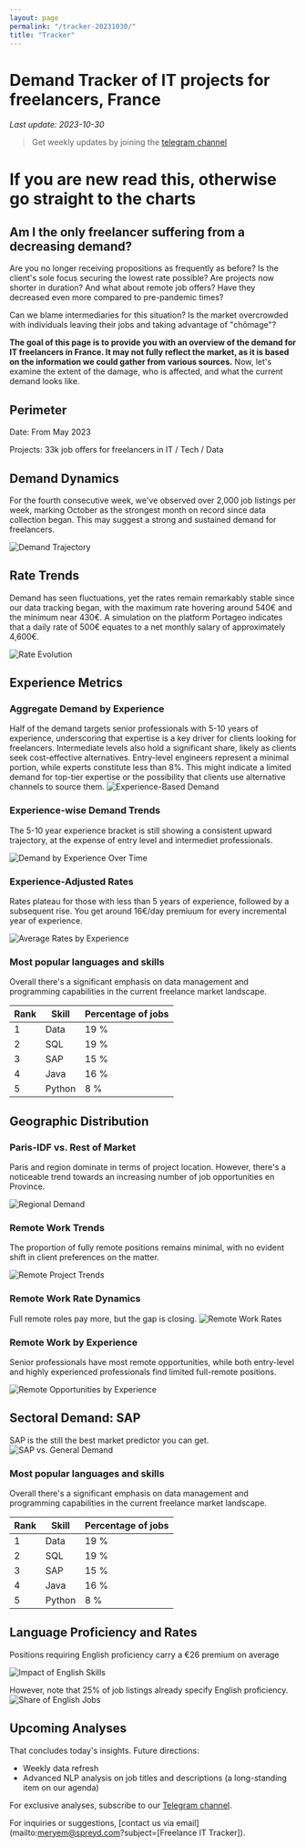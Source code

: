 ```yaml
---
layout: page
permalink: "/tracker-20231030/"
title: "Tracker"
---
```

# Demand Tracker of IT projects for freelancers, France
*Last update: 2023-10-30*
> Get weekly updates by joining the [telegram
> channel](https://t.me/+3y9PJaF335UxYTg0)

# If you are new read this, otherwise go straight to the charts
## Am I the only freelancer suffering from a decreasing demand?

Are you no longer receiving propositions as frequently as before? 
Is the client's sole focus securing the lowest rate possible?
Are projects now shorter in duration?
And what about remote job offers? Have they decreased even more compared to pre-pandemic times? 

Can we blame intermediaries for this situation? 
Is the market overcrowded with individuals leaving their jobs and taking advantage of "chômage"?

**The goal of this page is to provide you with an overview of the demand for IT freelancers in France. It may not fully reflect the market, as it is based on the information we could gather from various sources.**
Now, let's examine the extent of the damage, who is affected, and what the current demand looks like.

## Perimeter
Date: From May 2023

Projects: 33k job offers for freelancers in IT / Tech / Data

## Demand Dynamics
For the fourth consecutive week, we've observed over 2,000 job listings per week, marking October as the strongest month on record since data collection began. This may suggest a strong and sustained demand for freelancers.


![Demand Trajectory](/tracker/figs/20231030_missions_by_week.png)

## Rate Trends

Demand has seen fluctuations, yet the rates remain remarkably stable since our data tracking began, with the maximum rate hovering around 540€ and the minimum near 430€. A simulation on the platform Portageo  indicates that a daily rate of 500€ equates to a net monthly salary of approximately 4,600€.

![Rate Evolution](/tracker/figs/20231030_missions_by_week_rate.png)


## Experience Metrics
### Aggregate Demand by Experience
Half of the demand targets senior professionals with 5-10 years of experience, underscoring that expertise is a key driver for clients looking for freelancers. Intermediate levels also hold a significant share, likely as clients seek cost-effective alternatives. Entry-level engineers represent a minimal portion, while experts constitute less than 8%. This might indicate a limited demand for top-tier expertise or the possibility that clients use alternative channels to source them.
![Experience-Based Demand](/tracker/figs/20231030_exp_lvl.png)

### Experience-wise Demand Trends
The 5-10 year experience bracket is still showing a consistent upward trajectory, at the expense of entry level and intermediet professionals.

![Demand by Experience Over Time](/tracker/figs/20231030_missions_by_week_exp.png)

### Experience-Adjusted Rates
Rates plateau for those with less than 5 years of experience, followed by a subsequent rise. You get around 16€/day premiuum for every incremental year of experience.

![Average Rates by Experience](/tracker/figs/20231030_exp_lvl_rate.png)

### Most popular languages and skills

Overall there's a significant emphasis on data management and programming capabilities in the current freelance market landscape.

| Rank | Skill    | Percentage of jobs  |
|------|----------|--------|
| 1    | Data     | 19 % |
| 2    | SQL      | 19 % |
| 3    | SAP      | 15 % |
| 4    | Java     | 16 %  |
| 5    | Python   | 8 %  |

## Geographic Distribution
### Paris-IDF vs. Rest of Market
Paris and region dominate in terms of project location. However, there's a noticeable trend towards an increasing number of job opportunities en Province.

![Regional Demand](/tracker/figs/20231030_missions_by_location.png)

### Remote Work Trends
The proportion of fully remote positions remains minimal, with no evident shift in client preferences on the matter.

![Remote Project Trends](/tracker/figs/20231030_missions_by_remote.png)

### Remote Work Rate Dynamics
Full remote roles pay more, but the gap is closing.
![Remote Work Rates](/tracker/figs/20231030_missions_by_remote_rate.png)

### Remote Work by Experience
Senior professionals have most remote opportunities, while both entry-level and highly experienced professionals find limited full-remote positions.

![Remote Opportunities by Experience](/tracker/figs/20231030_missions_by_remote_exp.png)

## Sectoral Demand: SAP
SAP is the still the best market predictor you can get.
![SAP vs. General Demand](/tracker/figs/20231030_missions_by_sap.png)


### Most popular languages and skills

Overall there's a significant emphasis on data management and programming capabilities in the current freelance market landscape.

| Rank | Skill    | Percentage of jobs  |
|------|----------|--------|
| 1    | Data     | 19 % |
| 2    | SQL      | 19 % |
| 3    | SAP      | 15 % |
| 4    | Java     | 16 %  |
| 5    | Python   | 8 %  |



## Language Proficiency and Rates
Positions requiring English proficiency carry a €26 premium on average

![Impact of English Skills](/tracker/figs/20231030_missions_anglais_rate.png)

However, note that 25% of job listings already specify English proficiency.
![Share of English Jobs](/tracker/figs/20231030_missions_anglais.png)


## Upcoming Analyses
That concludes today's insights. Future directions:
- Weekly data refresh
- Advanced NLP analysis on job titles and descriptions (a long-standing item on our agenda)

For exclusive analyses, subscribe to our [Telegram channel](https://t.me/+3y9PJaF335UxYTg0).

For inquiries or suggestions, [contact us via email](mailto:meryem@spreyd.com?subject=[Freelance IT Tracker]).
